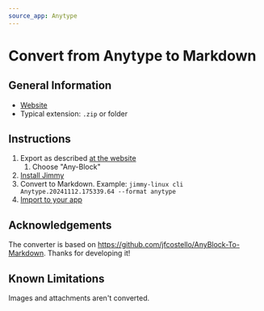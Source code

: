 ```yaml
---
source_app: Anytype
---
```


# Convert from Anytype to Markdown

## General Information

- [Website](https://anytype.io/)
- Typical extension: `.zip` or folder

## Instructions

1. Export as described [at the website](https://doc.anytype.io/anytype-docs/basics/import-export)
    1. Choose "Any-Block"
2. [Install Jimmy](../index.md#installation)
3. Convert to Markdown. Example: `jimmy-linux cli Anytype.20241112.175339.64 --format anytype`
4. [Import to your app](../import_instructions.md)

## Acknowledgements

The converter is based on <https://github.com/jfcostello/AnyBlock-To-Markdown>. Thanks for developing it!

## Known Limitations

Images and attachments aren't converted.
